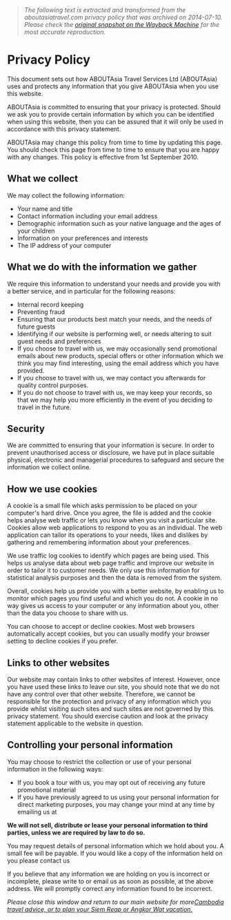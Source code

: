 > *The following text is extracted and transformed from the aboutasiatravel.com privacy policy that was archived on 2014-07-10. Please check the [original snapshot on the Wayback Machine](https://web.archive.org/web/20140710183302id_/http%3A//www.aboutasiatravel.com/cambodia/contact/privacy-policy.htm) for the most accurate reproduction.*

# Privacy Policy

This document sets out how ABOUTAsia Travel Services Ltd (ABOUTAsia) uses and protects any information that you give ABOUTAsia when you use this website.

ABOUTAsia is committed to ensuring that your privacy is protected. Should we ask you to provide certain information by which you can be identified when using this website, then you can be assured that it will only be used in accordance with this privacy statement.

ABOUTAsia may change this policy from time to time by updating this page. You should check this page from time to time to ensure that you are happy with any changes. This policy is effective from 1st September 2010.

## What we collect

We may collect the following information:

  * Your name and title
  * Contact information including your email address
  * Demographic information such as your native language and the ages of your children
  * Information on your preferences and interests
  * The IP address of your computer



## What we do with the information we gather

We require this information to understand your needs and provide you with a better service, and in particular for the following reasons:

  * Internal record keeping
  * Preventing fraud
  * Ensuring that our products best match your needs, and the needs of future guests
  * Identifying if our website is performing well, or needs altering to suit guest needs and preferences
  * If you choose to travel with us, we may occasionally send promotional emails about new products, special offers or other information which we think you may find interesting, using the email address which you have provided.
  * If you choose to travel with us, we may contact you afterwards for quality control purposes.
  * If you do not choose to travel with us, we may keep your records, so that we may help you more efficiently in the event of you deciding to travel in the future.



## Security

We are committed to ensuring that your information is secure. In order to prevent unauthorised access or disclosure, we have put in place suitable physical, electronic and managerial procedures to safeguard and secure the information we collect online. 

## How we use cookies

A cookie is a small file which asks permission to be placed on your computer's hard drive. Once you agree, the file is added and the cookie helps analyse web traffic or lets you know when you visit a particular site. Cookies allow web applications to respond to you as an individual. The web application can tailor its operations to your needs, likes and dislikes by gathering and remembering information about your preferences.

We use traffic log cookies to identify which pages are being used. This helps us analyse data about web page traffic and improve our website in order to tailor it to customer needs. We only use this information for statistical analysis purposes and then the data is removed from the system. 

Overall, cookies help us provide you with a better website, by enabling us to monitor which pages you find useful and which you do not. A cookie in no way gives us access to your computer or any information about you, other than the data you choose to share with us. 

You can choose to accept or decline cookies. Most web browsers automatically accept cookies, but you can usually modify your browser setting to decline cookies if you prefer. 

## Links to other websites

Our website may contain links to other websites of interest. However, once you have used these links to leave our site, you should note that we do not have any control over that other website. Therefore, we cannot be responsible for the protection and privacy of any information which you provide whilst visiting such sites and such sites are not governed by this privacy statement. You should exercise caution and look at the privacy statement applicable to the website in question.

## Controlling your personal information

You may choose to restrict the collection or use of your personal information in the following ways:

  * If you book a tour with us, you may opt out of receiving any future promotional material
  * If you have previously agreed to us using your personal information for direct marketing purposes, you may change your mind at any time by emailing us at 



**We will not sell, distribute or lease your personal information to third parties, unless we are required by law to do so.**

You may request details of personal information which we hold about you. A small fee will be payable. If you would like a copy of the information held on you please contact us 

If you believe that any information we are holding on you is incorrect or incomplete, please write to or email us as soon as possible, at the above address. We will promptly correct any information found to be incorrect.

_Please close this window and return to our main website for more[Cambodia travel advice, or to plan your Siem Reap or Angkor Wat vacation.](http://www.aboutasiatravel.com/)_
